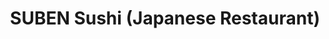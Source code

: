 ---
layout: place
title: "SUBEN Sushi (Japanese Restaurant)"
permalink: /texas/carrollton/suben-sushi-japanese-restaurant.html
stateAbbr: TX
stateName: Texas
cityName: Carrollton
seo:
  name: "SUBEN Sushi (Japanese Restaurant)"
  type: Restaurant
  links: http://subencarrollton.com/
description: "SUBEN Sushi (Japanese Restaurant) serves delicious sushi in Carrollton, Texas. Try fresh Japanese dishes for a great dining experience. "
place_id: ChIJpzXQ6V4lTIYRdKgJbN5Nvq8
photos:
  - name: >-
      places/ChIJpzXQ6V4lTIYRdKgJbN5Nvq8/photos/AeeoHcJgC2kDAlxasdiRhT54yU-F5cCiBkNEJhF5JpFaktkdoW7szlHEmmEdyOMDMlnAb8eA0mMg4z1hFQm6_TlbTO_bzuFJQnfl681iJJ76sZexNJGp4XZ2YxzTRymGjO0KQYJNFsKCrn-fJ4Ob2Nykl8e7VVdhEQRGtsjEi9pYQLMZ2IvF_KnDI4uz8LlbGrjiXsb5-Q997ctQ2Xi_gRxDCNZYwGsSm5zRWtv4n67Y1JcmEl57S2tWXO3wT2sbQLF5e2pGvf0fXtAc2L1L18bR1fr3ZauJF5F5iP4YJm3kkcgubQ
    widthPx: 3200
    heightPx: 4800
    authorAttributions:
      - displayName: SUBEN Sushi (Japanese Restaurant)
        uri: https://maps.google.com/maps/contrib/116483468400055838966
        photoUri: >-
          https://lh3.googleusercontent.com/a-/ALV-UjUxuTc0sk17pprDw0CGFqfFCofg5p3DxDqzPP-vESKUaNinbZc=s100-p-k-no-mo
    flagContentUri: >-
      https://www.google.com/local/imagery/report/?cb_client=maps_api_places.places_api&image_key=!1e10!2sAF1QipPMGkgw5kD62bRQ5pNUvnNKUBiDQUtbjexX8WQB&hl=en-US
    googleMapsUri: >-
      https://www.google.com/maps/place//data=!3m4!1e2!3m2!1sAF1QipPMGkgw5kD62bRQ5pNUvnNKUBiDQUtbjexX8WQB!2e10!4m2!3m1!1s0x864c255ee9d035a7:0xafbe4dde6c09a874
  - name: >-
      places/ChIJpzXQ6V4lTIYRdKgJbN5Nvq8/photos/AeeoHcL6e_A7NoJXQLzwer6HEcUDBo6YF9omkCPVftZMdoC05COvLXGE4dyscg6W1abRRYdwlJygs-xRqo8cvwu0c4yswMl9rOUAHHxxrwPvf0rpicsNSKMtxVCNLo6e48wqMCtg60Zi0kZRbe0DMqwcJXieMVTu95omFXaIi6q-wvnTBk0gctghHRB4uS1syvSNO_mFWgKI_5iS_sltNZTzBAo9vEaInX6J3LipOWOD8VrRLyCS007bwBDXfbgZxioJ5CgBu1RRdnnCDEi4TEmIECnz1t4IKGX4DG7CmHimYxzPLA
    widthPx: 3000
    heightPx: 4000
    authorAttributions:
      - displayName: SUBEN Sushi (Japanese Restaurant)
        uri: https://maps.google.com/maps/contrib/116483468400055838966
        photoUri: >-
          https://lh3.googleusercontent.com/a-/ALV-UjUxuTc0sk17pprDw0CGFqfFCofg5p3DxDqzPP-vESKUaNinbZc=s100-p-k-no-mo
    flagContentUri: >-
      https://www.google.com/local/imagery/report/?cb_client=maps_api_places.places_api&image_key=!1e10!2sAF1QipPu0Iq8wMeQLqUbhKxO0xhdH_ZaHVQ_dZ_6P4oX&hl=en-US
    googleMapsUri: >-
      https://www.google.com/maps/place//data=!3m4!1e2!3m2!1sAF1QipPu0Iq8wMeQLqUbhKxO0xhdH_ZaHVQ_dZ_6P4oX!2e10!4m2!3m1!1s0x864c255ee9d035a7:0xafbe4dde6c09a874
  - name: >-
      places/ChIJpzXQ6V4lTIYRdKgJbN5Nvq8/photos/AeeoHcKB2OC0-3Qn1uFewaEEupqJrtIZo_hjG2dhtHbQ3fjAfPI7ZJ_OpjCoFoZflA7ks-EYNEpTKMi0RTQjy1N2vM-irZqbAW-afbGXbGLpM7D1B3NS-jpi2tmo34TMZxckYzU0AbLctVCRovnWuB1Fn_sNS6PCF6rdVGg-06b_v58JxrB_3ORraqAsAkOZhBwcUfUDGWQQtVhKq-km9wvS9AXzXhoAJtTly9tnsTg1GeACI4FRR0Pdo5dPnBGPg_1E-v71wq_OCszDmSDjV6Wla2BHzVZQm1Jduh5zAt02334HoLKOs1dlyhowsC_Ks0ZJBSZFSG_lcdtmJGvDeTkHwdhhN5sRRgX8s9Z1z1I9lwnDlogdh0SqvYhs60ai-P_p9qMjRGurxgvy7uN1YA1cyPpjTX0xJSgfVYqKDBzZvI3WdA
    widthPx: 4000
    heightPx: 3000
    authorAttributions:
      - displayName: Kyuwon Han
        uri: https://maps.google.com/maps/contrib/115805041981228063994
        photoUri: >-
          https://lh3.googleusercontent.com/a-/ALV-UjUkmMfPV3MwQe9zWLpRzk1eIO4npbkNjbiHV1lTaDAoXGxDRiPd3g=s100-p-k-no-mo
    flagContentUri: >-
      https://www.google.com/local/imagery/report/?cb_client=maps_api_places.places_api&image_key=!1e10!2sCIHM0ogKEICAgICb677JeA&hl=en-US
    googleMapsUri: >-
      https://www.google.com/maps/place//data=!3m4!1e2!3m2!1sCIHM0ogKEICAgICb677JeA!2e10!4m2!3m1!1s0x864c255ee9d035a7:0xafbe4dde6c09a874
  - name: >-
      places/ChIJpzXQ6V4lTIYRdKgJbN5Nvq8/photos/AeeoHcKrveoTta2jRbTsJnTpUyH4xRjvOVLARJADqJePsUHDigZG_iuk2g9-4w5F8Y1JTznlQkhmYIc6i9BTf63suRR422LGBvfQkQU7N7VyAXeiylKCdbSJWZMxpuk6YAikE6sOpCplCnpeJ8CLkyLkQHRH9A6w8mpxB5HWBBrS2WWR6uoJTIpsz2a8q_2-MMCf-Vr0sp7ECA7gmL-vW0wSqgrpAwNFW09YC7T0lBj_GsxL84ahqC8ijmj4KCjdyMQXKaw_IhJm4L5inlHYFmtM7Tr8xhiOHe1FOJWHzqTSzW9PF48mPuojb8iCA_XLaAcP7UKMKETS9bHZa_WghzYFjdr_zMvLqzMkN52YNirTRKZkUbM1ZZMlh48ZDRwisphIaa7Eani_EO0mNJxnMrMSXm-4jisfsVRp8olwbn6obnYq7Q
    widthPx: 3024
    heightPx: 4032
    authorAttributions:
      - displayName: Ms Mo
        uri: https://maps.google.com/maps/contrib/111098573505200854622
        photoUri: >-
          https://lh3.googleusercontent.com/a-/ALV-UjVQZ-zgRFxHlS5Z47S4nvu1oN10NFFQ0ms24TVQNNE95tOqMuLhXA=s100-p-k-no-mo
    flagContentUri: >-
      https://www.google.com/local/imagery/report/?cb_client=maps_api_places.places_api&image_key=!1e10!2sCIHM0ogKEICAgICvzuuTDQ&hl=en-US
    googleMapsUri: >-
      https://www.google.com/maps/place//data=!3m4!1e2!3m2!1sCIHM0ogKEICAgICvzuuTDQ!2e10!4m2!3m1!1s0x864c255ee9d035a7:0xafbe4dde6c09a874
  - name: >-
      places/ChIJpzXQ6V4lTIYRdKgJbN5Nvq8/photos/AeeoHcLiC0WVNPYTqQKfEYi3jEv1Z7HljJ3FZL5INOtZ_vg_3WV23HF_6J4ZVpMG3naaVrGOHrJvqqB09Ma4Xq0GRF7h9tAkJQkrs7SBzSa54Jf2IjyXIaIWvL4sML9am1qw9PcSZj405IcCudtFn4CrciC2WrXg1jQp5XO310kwpDrp8efVaRogyXfjehiD7nz3m4DDqq90amSyit0EIYgwMpH4pWFypxASzoHx4l59XT-E6Wq4F4S1QODEAaVUKgh_xucXNtUIZ6oDDKvnpLUWw7V_Tlhcj2Ijcw4GGKTpz5yKzw
    widthPx: 3000
    heightPx: 4000
    authorAttributions:
      - displayName: SUBEN Sushi (Japanese Restaurant)
        uri: https://maps.google.com/maps/contrib/116483468400055838966
        photoUri: >-
          https://lh3.googleusercontent.com/a-/ALV-UjUxuTc0sk17pprDw0CGFqfFCofg5p3DxDqzPP-vESKUaNinbZc=s100-p-k-no-mo
    flagContentUri: >-
      https://www.google.com/local/imagery/report/?cb_client=maps_api_places.places_api&image_key=!1e10!2sAF1QipOh6QWjLCyJehSusS4mbwKtqDntBEgf6e-Ljyk0&hl=en-US
    googleMapsUri: >-
      https://www.google.com/maps/place//data=!3m4!1e2!3m2!1sAF1QipOh6QWjLCyJehSusS4mbwKtqDntBEgf6e-Ljyk0!2e10!4m2!3m1!1s0x864c255ee9d035a7:0xafbe4dde6c09a874
  - name: >-
      places/ChIJpzXQ6V4lTIYRdKgJbN5Nvq8/photos/AeeoHcLKh7VKv-SLqx7nFYE1R3RkTWAAh7YuaKnJzoPWpZ1zz71B1z6QxPR_3MyO7bMzDlB8f25y5mkJ1bRo5hzVopvcv8F652EUJO0YF7-T6rFCFZxKByX6yLTrypdavvv4PTGOPwPj2UWoIosRppbkEy70n7YyoCWG2zqtUMQf75f5A5zyxxj_rBf0ILrRmGiie82YV3vxYsT6XdxRQyINHOgX4Q4d1M20Td373JqWIhyWVNLmSR76TJKNBl_ouL1xmr8E8msrQ1epQL-vEqGgeRaj_xlHCdvrr4TbTg2nFiUPDg
    widthPx: 2829
    heightPx: 2830
    authorAttributions:
      - displayName: SUBEN Sushi (Japanese Restaurant)
        uri: https://maps.google.com/maps/contrib/116483468400055838966
        photoUri: >-
          https://lh3.googleusercontent.com/a-/ALV-UjUxuTc0sk17pprDw0CGFqfFCofg5p3DxDqzPP-vESKUaNinbZc=s100-p-k-no-mo
    flagContentUri: >-
      https://www.google.com/local/imagery/report/?cb_client=maps_api_places.places_api&image_key=!1e10!2sAF1QipNIGZzH-xzYYsxzq42whtkeecUCPXXN-OfP5io7&hl=en-US
    googleMapsUri: >-
      https://www.google.com/maps/place//data=!3m4!1e2!3m2!1sAF1QipNIGZzH-xzYYsxzq42whtkeecUCPXXN-OfP5io7!2e10!4m2!3m1!1s0x864c255ee9d035a7:0xafbe4dde6c09a874
  - name: >-
      places/ChIJpzXQ6V4lTIYRdKgJbN5Nvq8/photos/AeeoHcLjEPn3qc9FLQ6K7i7ZxTBXdufs2lrqyXQeHPC7ZLIHW4mXH7ZEExv1O0SQMTmE-3zDCzz25uIREk-OT9RZwAP9ZBNjRLbnwSGoVlsOq3ONeFGiyGw4RuIvy7nqHYP0QM9pGhNLLouKzaM3a_Mz2B89dIBRIvT9MXsuh_Sf86s3haBCpqQ4Ocd2ISYv1KlSp5TzTUwVvb9982khcHZKJdNLO_DFDN1nsrV4dY2PomJ67aidt77kkVrrGE2cre8XLt75m1CIgN4ZgFbMV7MbpYRKJw46VxggqlVkamXFmmEWaBNYYKFfKD8Y5SpasXA9HqGAv2Nykx7cOL_kPIEoLR6qotkU9x6z9kM2RXTmt-ETP-ChP4Mn05QnXySCxKdJX4Q38MbFCdntzC9tGfyecR0G0jhjpb_nyulkt6k2DSD4l9s
    widthPx: 3600
    heightPx: 4800
    authorAttributions:
      - displayName: BellaTorresBruh
        uri: https://maps.google.com/maps/contrib/117446846757739679018
        photoUri: >-
          https://lh3.googleusercontent.com/a-/ALV-UjWYHywzo7LNkshi6BqJNNZ8V56HVtVjstOcTCoj14tT2kaE1rU=s100-p-k-no-mo
    flagContentUri: >-
      https://www.google.com/local/imagery/report/?cb_client=maps_api_places.places_api&image_key=!1e10!2sCIHM0ogKEICAgIDj6bSkigE&hl=en-US
    googleMapsUri: >-
      https://www.google.com/maps/place//data=!3m4!1e2!3m2!1sCIHM0ogKEICAgIDj6bSkigE!2e10!4m2!3m1!1s0x864c255ee9d035a7:0xafbe4dde6c09a874
  - name: >-
      places/ChIJpzXQ6V4lTIYRdKgJbN5Nvq8/photos/AeeoHcLiP4S22qBka38y_7ItWFFo61NENS2-S9eeChJoZvZuQ5eR2EoCS5p_fU0EzdFQTz0M0YAt5TWSwFMWb5x6dOlwfITyRnTGTv3mABsXeu6CrONqgEtjyL0RmhyK73H30LBxuYSdacHaVsRp36lmx_Ys7EbQ0gNLc4cdaecndtqggJ0x2Mbia278aj_SZnU8ilS-qBdFfEfInqRSCh5tbp3R4LCF89WxJIJ1f8FzpxiHeEQt7Ap2XABSP5bN1BdMlIZmCMkYVaWjur1afrkIiXeuVLMQdLhXrHtsDgSi5KXLdAgSCt8SiHJLYh48dczsqlGVJbHndoMD-IzD81LK-IUAZUYW6H-cG7tRJy6MqwDXMAHOOdnm4yUYYERLqow8M3oCFiff10klRylUP3e5KzN3I3RIGPO9-pWGJgeRotO7nc1d
    widthPx: 4032
    heightPx: 3024
    authorAttributions:
      - displayName: Forest
        uri: https://maps.google.com/maps/contrib/106673402467710695164
        photoUri: >-
          https://lh3.googleusercontent.com/a-/ALV-UjUUaOLK57I7fyFlwmvOJpabBVzkDMZWghbNvNhmzzK1gR8_MfF7bA=s100-p-k-no-mo
    flagContentUri: >-
      https://www.google.com/local/imagery/report/?cb_client=maps_api_places.places_api&image_key=!1e10!2sCIHM0ogKEICAgICfnPGi9gE&hl=en-US
    googleMapsUri: >-
      https://www.google.com/maps/place//data=!3m4!1e2!3m2!1sCIHM0ogKEICAgICfnPGi9gE!2e10!4m2!3m1!1s0x864c255ee9d035a7:0xafbe4dde6c09a874
  - name: >-
      places/ChIJpzXQ6V4lTIYRdKgJbN5Nvq8/photos/AeeoHcInTCkFP6H3gxUOegtkuXjfpDWXADAcJgHAI9BYUscCo68wJQ_S5YpFAWDTnCJ8xNQPgzFZu9ifeiDKsgh8do_XVRh8Um13cFNqn1BL8Ql0_nJr5XP5oDiKKnGNWVSvhGwj15hCqObH_EonBlTR2bGq4DyPp-57oJmHjhjxoxvoZnG2_wtHX9GutFSuA04q8QvsDxPgWk3pUsIwTdPMglh2tKeO1I5jaEMFXx0-cxwwdlOr3FyysHnK4Zwh-dPfJaSrbLk1PgPDH22ClkBFNoyGWYa8QTHpqwzoeDccINm_jWS6wWTnSP3ImS0vNK2ETALZZaNRwkdBUOOP_GFF-cyqs2xzV8bB8DdwCubCRkT03QipJXzLwFo_YfXq-BhAexxn-jXnsJbgfy_8rhzE513Q6_o0cExxjJyk_3GI6E2tSuU
    widthPx: 4030
    heightPx: 3022
    authorAttributions:
      - displayName: Chamroeun Puch
        uri: https://maps.google.com/maps/contrib/118443469403641015332
        photoUri: >-
          https://lh3.googleusercontent.com/a-/ALV-UjU7tePoZM4FEnBAXOyePqgKH4j1O6MTj4vf7J48JXFp_vd1MtoO=s100-p-k-no-mo
    flagContentUri: >-
      https://www.google.com/local/imagery/report/?cb_client=maps_api_places.places_api&image_key=!1e10!2sCIHM0ogKEICAgIC-z-KIpAE&hl=en-US
    googleMapsUri: >-
      https://www.google.com/maps/place//data=!3m4!1e2!3m2!1sCIHM0ogKEICAgIC-z-KIpAE!2e10!4m2!3m1!1s0x864c255ee9d035a7:0xafbe4dde6c09a874
  - name: >-
      places/ChIJpzXQ6V4lTIYRdKgJbN5Nvq8/photos/AeeoHcKrkM8r2fpUflue-S0NSsHGHPKmSfrqlvDxnRCk3UA4gbk1C2_B4EL8EMjIgiuuzpxnOdHzXqore8Jc91QTwwMmWCp59TOi_pXd7ZVayBYsfIF2SLWemqjLcWnhwH0NokvJOn1N4YZfA_VEOaWFEoTEN3TDvdF_IuiC9dV2eeztsJXNAvwHMw5xZW7WutBcOFBJqpLOb461fEFGJGaiC7x8X9Ghgb5R7q_4GbSolvL2OimJzY3idRIzb2qncgPc3MGGzrq77tstG_TKFvDT_bt0dYFdlqh2JSttGhjf6bT8w5as0OqHnnYyU9q8EbIsVJ4lsUsbLuG3SVtR8y6dKrhAN52ZUbkDaCrnS-FA2G794kQkS-3fqh0Fi_KeJG3aUSUzWvQwTnJgqgMSeQwRUwz1wTX_tkiuvY0VnUud6rxWtvlt
    widthPx: 4032
    heightPx: 3024
    authorAttributions:
      - displayName: Charline
        uri: https://maps.google.com/maps/contrib/114104943726326468399
        photoUri: >-
          https://lh3.googleusercontent.com/a/ACg8ocLYkOf0Z7GQCH7WTM4UG_FhIUakBHq7yxsEjYs8DmyhfVoa4Q=s100-p-k-no-mo
    flagContentUri: >-
      https://www.google.com/local/imagery/report/?cb_client=maps_api_places.places_api&image_key=!1e10!2sCIHM0ogKEICAgIDzjKPZ-QE&hl=en-US
    googleMapsUri: >-
      https://www.google.com/maps/place//data=!3m4!1e2!3m2!1sCIHM0ogKEICAgIDzjKPZ-QE!2e10!4m2!3m1!1s0x864c255ee9d035a7:0xafbe4dde6c09a874
address: 1025 W Hebron Pkwy Ste 156, Carrollton, TX 75010, USA
street: 1025 W Hebron Pkwy Ste 156
city: Carrollton
state: TX
zip: '75010'
country: USA
neighborhood: Northwest Carrollton
latitude: '33.019553'
longitude: '-96.917205'
accessibility_options:
  wheelchairAccessibleParking: true
  wheelchairAccessibleEntrance: true
  wheelchairAccessibleRestroom: true
  wheelchairAccessibleSeating: true
business_status: OPERATIONAL
name: SUBEN Sushi (Japanese Restaurant)
google_maps_links:
  directionsUri: >-
    https://www.google.com/maps/dir//''/data=!4m7!4m6!1m1!4e2!1m2!1m1!1s0x864c255ee9d035a7:0xafbe4dde6c09a874!3e0
  placeUri: https://maps.google.com/?cid=12663644819903064180
  writeAReviewUri: >-
    https://www.google.com/maps/place//data=!4m3!3m2!1s0x864c255ee9d035a7:0xafbe4dde6c09a874!12e1
  reviewsUri: >-
    https://www.google.com/maps/place//data=!4m4!3m3!1s0x864c255ee9d035a7:0xafbe4dde6c09a874!9m1!1b1
  photosUri: >-
    https://www.google.com/maps/place//data=!4m3!3m2!1s0x864c255ee9d035a7:0xafbe4dde6c09a874!10e5
primary_type: Japanese Restaurant
opening_hours:
  regular: null
  current: null
secondary_opening_hours:
  regular:
    weekdayDescriptions: null
    type: null
  current:
    weekdayDescriptions: null
    type: null
phone: (972) 810-0123
price_level: PRICE_LEVEL_MODERATE
price_range: $10 &ndash; $20
rating: '4.3'
rating_count: 192
website: http://subencarrollton.com/
reviews: null
parking_options: null
payment_options: null
allow_dogs: null
curbside_pickup: null
delivery: null
dine_in: null
good_for_children: null
good_for_groups: null
good_for_sports: null
live_music: null
menu_for_children: null
outdoor_seating: null
reservable: null
restroom: null
serves_beer: null
serves_breakfast: null
serves_brunch: null
serves_cocktails: null
serves_coffee: null
serves_dinner: null
serves_dessert: null
serves_lunch: null
serves_vegetarian_food: null
serves_wine: null
takeout: null
summary: null

---
